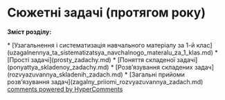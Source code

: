 <div id="hypercomments_widget" class="js-hypercomments-widget invisible"></div>

# Сюжетні задачі  (протягом року)
<p><b>Зміст розділу:</b></p>
   * [Узагальнення і систематизація навчального матеріалу за  1-й клас](uzagalnennya_ta_sistematizatsya_navchalnogo_materalu_za_1_klas.md)
   * [Прості задачі](prosty_zadachy.md)
   * [Поняття складеної задачі](ponyattya_skladenoy_zadachy.md)
   * [Розв’язування складених задач](rozvyazuvannya_skladenih_zadach.md)
   * [Загальні прийоми розв’язування задач](zagalny_priiomi_rozvyazuvannya_zadach.md)

<div class="js-hypercomments-container">
    <a href="http://hypercomments.com" class="hc-link" title="comments widget">comments powered by HyperComments</a>
</div>